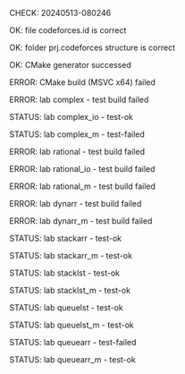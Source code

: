 CHECK: 20240513-080246
OK: file codeforces.id is correct
OK: folder prj.codeforces structure is correct
OK: CMake generator successed
ERROR: CMake build (MSVC x64) failed
ERROR: lab complex - test build failed
STATUS: lab complex_io - test-ok
STATUS: lab complex_m - test-failed
ERROR: lab rational - test build failed
ERROR: lab rational_io - test build failed
ERROR: lab rational_m - test build failed
ERROR: lab dynarr - test build failed
ERROR: lab dynarr_m - test build failed
STATUS: lab stackarr - test-ok
STATUS: lab stackarr_m - test-ok
STATUS: lab stacklst - test-ok
STATUS: lab stacklst_m - test-ok
STATUS: lab queuelst - test-ok
STATUS: lab queuelst_m - test-ok
STATUS: lab queuearr - test-failed
STATUS: lab queuearr_m - test-ok
